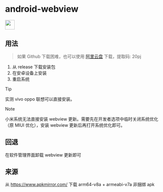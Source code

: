# android-webview

<a href="https://github.com/Hi-Windom/android-webview/releases">
<img src="https://img.shields.io/github/downloads/Hi-Windom/android-webview/total.svg?style=flat-square&logo=github" height="31"/>
</a>


## 用法

> 如果 Github 下载困难，也可以使用 [阿里云盘](https://www.alipan.com/s/biwoA42wv7v) 下载，提取码: 20pj

1. 从 release 下载安装包
2. 在安卓设备上安装
3. 重启系统

> [!TIP]
> 实测 vivo oppo 联想可以直接安装。

> [!NOTE]
> 小米系统无法直接安装 webview 更新。需要先在开发者选项中临时关闭系统优化（原 MIUI 优化），安装 webview 更新后再打开系统优化即可。

## 回退

在软件管理界面卸载 webview 更新即可

## 来源

从 https://www.apkmirror.com/ 下载 arm64-v8a + armeabi-v7a 非捆绑 apk
